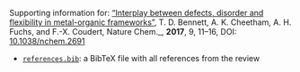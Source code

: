Supporting information for: [“Interplay between defects, disorder and flexibility in metal-organic frameworks”](http://dx.doi.org/10.1038/nchem.2691), T. D. Bennett, A. K. Cheetham, A. H. Fuchs, and F.-X. Coudert, Nature Chem._, **2017**, 9, 11–16, DOI: [10.1038/nchem.2691](http://dx.doi.org/10.1038/nchem.2691)

- [`references.bib`](references.bib): a BibTeX file with all references from the review
